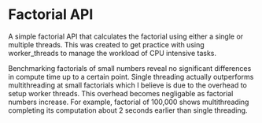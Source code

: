 # Factorial API

A simple factorial API that calculates the factorial using either a single or
multiple threads. This was created to get practice with using worker_threads
to manage the workload of CPU intensive tasks.

Benchmarking factorials of small numbers reveal no significant differences in
compute time up to a certain point. Single threading actually outperforms
multithreading at small factorials which I believe is due to the overhead to
setup worker threads. This overhead becomes negligable as factorial numbers
increase. For example, factorial of 100,000 shows multithreading completing its
computation about 2 seconds earlier than single threading.
